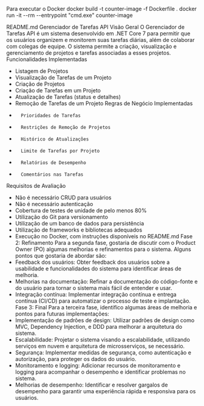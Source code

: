 Para executar o Docker
docker build -t counter-image -f Dockerfile .
docker run -it --rm --entrypoint "cmd.exe" counter-image

README.md
Gerenciador de Tarefas API
Visão Geral
O Gerenciador de Tarefas API é um sistema desenvolvido em .NET Core 7 para permitir que os usuários organizem e monitorem suas tarefas diárias, além de colaborar com colegas de equipe. O sistema permite a criação, visualização e gerenciamento de projetos e tarefas associadas a esses projetos.
Funcionalidades Implementadas
* Listagem de Projetos
* Visualização de Tarefas de um Projeto
* Criação de Projetos
* Criação de Tarefas em um Projeto
* Atualização de Tarefas (status e detalhes)
* Remoção de Tarefas de um Projeto
Regras de Negócio Implementadas
* 		Prioridades de Tarefas
* 		Restrições de Remoção de Projetos
* 		Histórico de Atualizações
* 		Limite de Tarefas por Projeto
* 		Relatórios de Desempenho
* 		Comentários nas Tarefas
Requisitos de Avaliação
* Não é necessário CRUD para usuários
* Não é necessário autenticação
* Cobertura de testes de unidade de pelo menos 80%
* Utilização do Git para versionamento
* Utilização de um banco de dados para persistência
* Utilização de frameworks e bibliotecas adequados
* Execução no Docker, com instruções disponíveis no README.md
Fase 2: Refinamento
Para a segunda fase, gostaria de discutir com o Product Owner (PO) algumas melhorias e refinamentos para o sistema. Alguns pontos que gostaria de abordar são:
* Feedback dos usuários: Obter feedback dos usuários sobre a usabilidade e funcionalidades do sistema para identificar áreas de melhoria.
* Melhorias na documentação: Refinar a documentação do código-fonte e do usuário para tornar o sistema mais fácil de entender e usar.
* Integração contínua: Implementar integração contínua e entrega contínua (CI/CD) para automatizar o processo de teste e implantação.
Fase 3: Final
Para a terceira fase, identifico algumas áreas de melhoria e pontos para futuras implementações:
* Implementação de padrões de design: Utilizar padrões de design como MVC, Dependency Injection, e DDD para melhorar a arquitetura do sistema.
* Escalabilidade: Projetar o sistema visando a escalabilidade, utilizando serviços em nuvem e arquitetura de microsserviços, se necessário.
* Segurança: Implementar medidas de segurança, como autenticação e autorização, para proteger os dados do usuário.
* Monitoramento e logging: Adicionar recursos de monitoramento e logging para acompanhar o desempenho e identificar problemas no sistema.
* Melhorias de desempenho: Identificar e resolver gargalos de desempenho para garantir uma experiência rápida e responsiva para os usuários.
